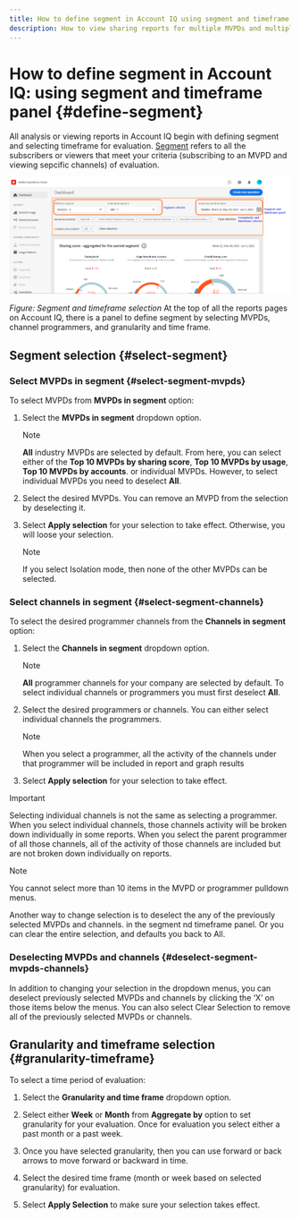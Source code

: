 ```yaml
---
title: How to define segment in Account IQ using segment and timeframe panel
description: How to view sharing reports for multiple MVPDs and multiple programmer channels.
---
```

# How to define segment in Account IQ: using segment and timeframe panel {#define-segment}

All analysis or viewing reports in Account IQ begin with defining segment and selecting timeframe for evaluation. [Segment](/help/AccountIQ/product-concepts.md#segmet-def) refers to all the subscribers or viewers that meet your criteria (subscribing to an MVPD and viewing sepcific channels) of evaluation.

![](assets/segment-panel.png)

*Figure: Segment and timeframe selection*
At the top of all the reports pages on Account IQ, there is a panel to define segment by selecting MVPDs, channel programmers, and granularity and time frame.
## Segment selection {#select-segment}
### Select MVPDs in segment {#select-segment-mvpds}

To select MVPDs from **MVPDs in segment** option:

1. Select the **MVPDs in segment** dropdown option.

   >[!NOTE]
   >
   >**All** industry MVPDs are selected by default. From here, you can select either of the **Top 10 MVPDs by sharing score**, **Top 10 MVPDs by usage**, **Top 10 MVPDs by accounts**. or individual MVPDs. However, to select individual MVPDs you need to deselect **All**.
1. Select the desired MVPDs.
    You can remove an MVPD from the selection by deselecting it.

1. Select **Apply selection** for your selection to take effect. Otherwise, you will loose your selection.

   >[!NOTE]
   >
   >If you select Isolation mode, then none of the other MVPDs can be selected.

### Select channels in segment {#select-segment-channels}

To select the desired programmer channels from the **Channels in segment** option:

1. Select the **Channels in segment** dropdown option.

   >[!NOTE]
   >
   >**All** programmer channels for your company are selected by default. To select individual channels or programmers you must first deselect **All**.

1. Select the desired programmers or channels. You can either select individual channels the programmers.
   >[!NOTE]
   >
   >When you select a programmer, all the activity of the channels under that programmer will be included in report and graph results
1. Select **Apply selection** for your selection to take effect.

>[!IMPORTANT]
>
>Selecting individual channels is not the same as selecting a programmer.
When you select individual channels, those channels activity will be broken down individually in some reports. When you select the parent programmer of all those channels, all of the activity of those channels are included but are not broken down individually on reports.

>[!NOTE]
>
>You cannot select more than 10 items in the MVPD or programmer pulldown menus.

Another way to change selection is to deselect the any of the previously selected MVPDs and channels. in the segment nd timeframe panel. Or you can clear the entire selection, and defaults you back to All.

### Deselecting MVPDs and channels {#deselect-segment-mvpds-channels}

In addition to changing your selection in the dropdown menus, you can deselect previously selected MVPDs and channels by clicking the ‘X’ on those items below the menus. You can also select Clear Selection to remove all of the previously selected MVPDs or channels.

## Granularity and timeframe selection {#granularity-timeframe}

To select a time period of evaluation:

1. Select the **Granularity and time frame** dropdown option.

1. Select either **Week** or **Month** from **Aggregate by** option to set granularity for your evaluation. Once  for evaluation you select either a past month or a past week.

1. Once you have selected granularity, then you can use forward or back arrows to move forward or backward in time.

1. Select the desired time frame (month or week based on selected granularity) for evaluation.

1. Select **Apply Selection** to make sure your selection takes effect.
